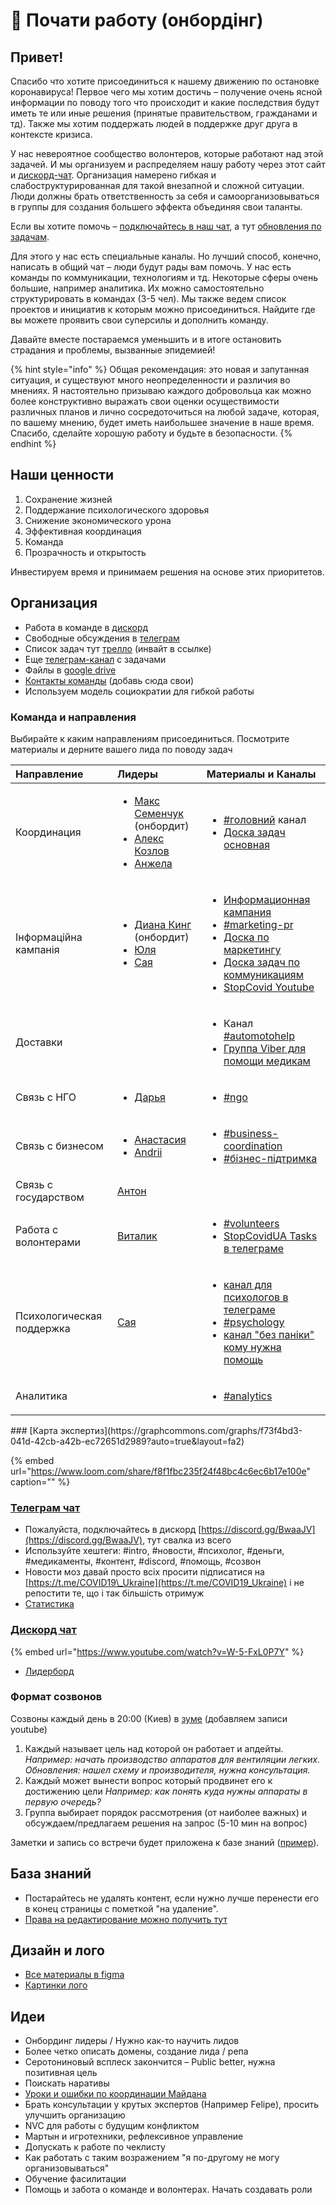 # 🚀 Почати работу \(онбордінг\)

## Привет!

Спасибо что хотите присоединиться к нашему движению по остановке коронавируса! Первое чего мы хотим достичь – получение очень ясной информации по поводу того что происходит и какие последствия будут иметь те или иные решения \(принятые правительством, гражданами и тд\). Также мы хотим поддержать людей в поддержке друг друга в контексте кризиса.

У нас невероятное сообщество волонтеров, которые работают над этой задачей. И мы организуем и распределяем нашу работу через этот сайт и [дискорд-чат](https://discord.gg/AebMHV). Организация намерено гибкая и слабоструктурированная для такой внезапной и сложной ситуации. Люди должны брать ответственность за себя и самоорганизовываться в группы для создания большего эффекта объединяя свои таланты.  
  
Если вы хотите помочь – [подключайтесь в наш чат](https://discord.gg/5t6zMtv), а тут [обновления по задачам](https://t.me/scutasks). 

Для этого у нас есть специальные каналы. Но лучший способ, конечно, написать в общий чат – люди будут рады вам помочь. У нас есть команды по коммуникации, технологиям и тд. Некоторые сферы очень большие, например аналитика. Их можно самостоятельно структурировать в командах \(3-5 чел\). Мы также ведем список проектов и инициатив к которым можно присоединиться. Найдите где вы можете проявить свои суперсилы и дополнить команду.

Давайте вместе постараемся уменьшить и в итоге остановить страдания и проблемы, вызванные эпидемией!

{% hint style="info" %}
Общая рекомендация: это новая и запутанная ситуация, и существуют много неопределенности и различия во мнениях. Я настоятельно призываю каждого добровольца как можно более конструктивно выражать свои оценки осуществимости различных планов и лично сосредоточиться на любой задаче, которая, по вашему мнению, будет иметь наибольшее значение в наше время. Спасибо, сделайте хорошую работу и будьте в безопасности.
{% endhint %}

## Наши ценности

1. Сохранение жизней
2. Поддержание психологического здоровья
3. Снижение экономического урона
4. Эффективная координация
5. Команда
6. Прозрачность и открытость

Инвестируем время и принимаем решения на основе этих приоритетов.

## Организация

* Работа в команде в [дискорд](https://discord.gg/Ua4nnXZ)
* Свободные обсуждения в [телеграм](https://t.me/stopcovidua)
* Список задач тут [трелло](https://trello.com/invite/b/IkonsFAY/12e5d029973f9869061f7a5c1a0364f4/main-board) \(инвайт в ссылке\)
* Еще [телеграм-канал](https://t.me/scutasks) с задачами
* Файлы в [google drive](https://drive.google.com/drive/folders/1i4TaeHh8V0-WX8paR-xPhDIhl8tvFZTs?usp=sharing)
* [Контакты команды](https://docs.google.com/spreadsheets/d/1aFogfzJFu_4oDbCVGvR0dE2BfQc6m9A1L3_KHz9t8SY/edit#gid=0) \(добавь сюда свои\)
* Используем модель социократии для гибкой работы

### Команда и направления

Выбирайте к каким направлениям присоединиться. Посмотрите материалы и дерните вашего лида по поводу задач

<table>
  <thead>
    <tr>
      <th style="text-align:left">&#x41D;&#x430;&#x43F;&#x440;&#x430;&#x432;&#x43B;&#x435;&#x43D;&#x438;&#x435;</th>
      <th
      style="text-align:left">&#x41B;&#x438;&#x434;&#x435;&#x440;&#x44B;</th>
        <th style="text-align:left">&#x41C;&#x430;&#x442;&#x435;&#x440;&#x438;&#x430;&#x43B;&#x44B; &#x438;
          &#x41A;&#x430;&#x43D;&#x430;&#x43B;&#x44B;</th>
    </tr>
  </thead>
  <tbody>
    <tr>
      <td style="text-align:left">&#x41A;&#x43E;&#x43E;&#x440;&#x434;&#x438;&#x43D;&#x430;&#x446;&#x438;&#x44F;</td>
      <td
      style="text-align:left">
        <ul>
          <li><a href="https://t.me/maxsemenchuk">&#x41C;&#x430;&#x43A;&#x441; &#x421;&#x435;&#x43C;&#x435;&#x43D;&#x447;&#x443;&#x43A;</a> (&#x43E;&#x43D;&#x431;&#x43E;&#x440;&#x434;&#x438;&#x442;)</li>
          <li><a href="https://t.me/kozlovone">&#x410;&#x43B;&#x435;&#x43A;&#x441; &#x41A;&#x43E;&#x437;&#x43B;&#x43E;&#x432;</a>
          </li>
          <li><a href="https://t.me/angie_bay">&#x410;&#x43D;&#x436;&#x435;&#x43B;&#x430;</a>
          </li>
        </ul>
        </td>
        <td style="text-align:left">
          <ul>
            <li><a href="https://discord.gg/MxT4axM">#&#x433;&#x43E;&#x43B;&#x43E;&#x432;&#x43D;&#x438;&#x439;</a> &#x43A;&#x430;&#x43D;&#x430;&#x43B;</li>
            <li><a href="https://trello.com/b/IkonsFAY/main-board">&#x414;&#x43E;&#x441;&#x43A;&#x430; &#x437;&#x430;&#x434;&#x430;&#x447; &#x43E;&#x441;&#x43D;&#x43E;&#x432;&#x43D;&#x430;&#x44F;</a>
            </li>
          </ul>
        </td>
    </tr>
    <tr>
      <td style="text-align:left">&#x406;&#x43D;&#x444;&#x43E;&#x440;&#x43C;&#x430;&#x446;&#x456;&#x439;&#x43D;&#x430;
        &#x43A;&#x430;&#x43C;&#x43F;&#x430;&#x43D;&#x456;&#x44F;</td>
      <td style="text-align:left">
        <ul>
          <li><a href="https://t.me/dianatheking">&#x414;&#x438;&#x430;&#x43D;&#x430; &#x41A;&#x438;&#x43D;&#x433;</a> (&#x43E;&#x43D;&#x431;&#x43E;&#x440;&#x434;&#x438;&#x442;)</li>
          <li><a href="https://t.me/juliabenyukh">&#x42E;&#x43B;&#x44F;</a>
          </li>
          <li><a href="https://t.me/SayaSemenchuk">&#x421;&#x430;&#x44F;</a>
          </li>
        </ul>
      </td>
      <td style="text-align:left">
        <ul>
          <li><a href="../proekti/informacionnaya-kampaniya/">&#x418;&#x43D;&#x444;&#x43E;&#x440;&#x43C;&#x430;&#x446;&#x438;&#x43E;&#x43D;&#x43D;&#x430;&#x44F; &#x43A;&#x430;&#x43C;&#x43F;&#x430;&#x43D;&#x438;&#x44F;</a>
          </li>
          <li><a href="https://discord.gg/5t6zMtv">#marketing-pr</a>
          </li>
          <li><a href="https://trello.com/b/6DCyBJA1/marketing-pr">&#x414;&#x43E;&#x441;&#x43A;&#x430; &#x43F;&#x43E; &#x43C;&#x430;&#x440;&#x43A;&#x435;&#x442;&#x438;&#x43D;&#x433;&#x443;</a>
          </li>
          <li><a href="https://trello.com/b/xjcCv4vB/%D0%BA%D0%BE%D0%BC%D0%BC%D1%83%D0%BD%D0%B8%D0%BA%D0%B0%D1%86%D0%B8%D0%B8">&#x414;&#x43E;&#x441;&#x43A;&#x430; &#x437;&#x430;&#x434;&#x430;&#x447; &#x43F;&#x43E; &#x43A;&#x43E;&#x43C;&#x43C;&#x443;&#x43D;&#x438;&#x43A;&#x430;&#x446;&#x438;&#x44F;&#x43C;</a>
          </li>
          <li><a href="https://t.me/StopCovidYouTube">StopCovid Youtube</a>
          </li>
        </ul>
      </td>
    </tr>
    <tr>
      <td style="text-align:left">&#x414;&#x43E;&#x441;&#x442;&#x430;&#x432;&#x43A;&#x438;</td>
      <td style="text-align:left"></td>
      <td style="text-align:left">
        <ul>
          <li>&#x41A;&#x430;&#x43D;&#x430;&#x43B; <a href="https://discord.gg/Ua4nnXZ">#automotohelp</a>
          </li>
          <li><a href="https://invite.viber.com/?g2=AQBHheXMx8WdIUs7enKGTuTImM%2BfvzM1OqLOmk6z3P%2FZIJgZ0nCx55Ef70tDNmR1">&#x413;&#x440;&#x443;&#x43F;&#x43F;&#x430; Viber &#x434;&#x43B;&#x44F; &#x43F;&#x43E;&#x43C;&#x43E;&#x449;&#x438; &#x43C;&#x435;&#x434;&#x438;&#x43A;&#x430;&#x43C;</a>
          </li>
        </ul>
      </td>
    </tr>
    <tr>
      <td style="text-align:left">&#x421;&#x432;&#x44F;&#x437;&#x44C; &#x441; &#x41D;&#x413;&#x41E;</td>
      <td
      style="text-align:left">
        <ul>
          <li><a href="https://t.me/Greenochre">&#x414;&#x430;&#x440;&#x44C;&#x44F;</a>
          </li>
        </ul>
        </td>
        <td style="text-align:left">
          <ul>
            <li><a href="https://discord.gg/CnrNBFy">#ngo</a>
            </li>
          </ul>
        </td>
    </tr>
    <tr>
      <td style="text-align:left">&#x421;&#x432;&#x44F;&#x437;&#x44C; &#x441; &#x431;&#x438;&#x437;&#x43D;&#x435;&#x441;&#x43E;&#x43C;</td>
      <td
      style="text-align:left">
        <ul>
          <li><a href="https://t.me/slavianskaia">&#x410;&#x43D;&#x430;&#x441;&#x442;&#x430;&#x441;&#x438;&#x44F;</a>
          </li>
          <li><a href="https://discord.gg/BMq6F3">Andrii</a>
          </li>
        </ul>
        </td>
        <td style="text-align:left">
          <ul>
            <li><a href="https://discord.gg/dAxktjE">#business-coordination</a>
            </li>
            <li><a href="https://discord.gg/dPWBQeN">#&#x431;&#x456;&#x437;&#x43D;&#x435;&#x441;-&#x43F;&#x456;&#x434;&#x442;&#x440;&#x438;&#x43C;&#x43A;&#x430;</a>
            </li>
          </ul>
        </td>
    </tr>
    <tr>
      <td style="text-align:left">&#x421;&#x432;&#x44F;&#x437;&#x44C; &#x441; &#x433;&#x43E;&#x441;&#x443;&#x434;&#x430;&#x440;&#x441;&#x442;&#x432;&#x43E;&#x43C;</td>
      <td
      style="text-align:left"><a href="https://t.me/antonperov">&#x410;&#x43D;&#x442;&#x43E;&#x43D;</a>
        </td>
        <td style="text-align:left"></td>
    </tr>
    <tr>
      <td style="text-align:left">&#x420;&#x430;&#x431;&#x43E;&#x442;&#x430; &#x441; &#x432;&#x43E;&#x43B;&#x43E;&#x43D;&#x442;&#x435;&#x440;&#x430;&#x43C;&#x438;</td>
      <td
      style="text-align:left"><a href="https://t.me/VGataulin">&#x412;&#x438;&#x442;&#x430;&#x43B;&#x438;&#x43A;</a>
        </td>
        <td style="text-align:left">
          <ul>
            <li><a href="https://discord.gg/DX883hY">#volunteers</a>
            </li>
            <li><a href="https://t.me/scutasks">StopCovidUA Tasks &#x432; &#x442;&#x435;&#x43B;&#x435;&#x433;&#x440;&#x430;&#x43C;&#x435;</a>
            </li>
          </ul>
        </td>
    </tr>
    <tr>
      <td style="text-align:left">&#x41F;&#x441;&#x438;&#x445;&#x43E;&#x43B;&#x43E;&#x433;&#x438;&#x447;&#x435;&#x441;&#x43A;&#x430;&#x44F;
        &#x43F;&#x43E;&#x434;&#x434;&#x435;&#x440;&#x436;&#x43A;&#x430;</td>
      <td
      style="text-align:left"><a href="https://t.me/SayaSemenchuk">&#x421;&#x430;&#x44F;</a>
        </td>
        <td style="text-align:left">
          <ul>
            <li><a href="https://t.me/keepcalmanddontpanic">&#x43A;&#x430;&#x43D;&#x430;&#x43B; &#x434;&#x43B;&#x44F; &#x43F;&#x441;&#x438;&#x445;&#x43E;&#x43B;&#x43E;&#x433;&#x43E;&#x432; &#x432; &#x442;&#x435;&#x43B;&#x435;&#x433;&#x440;&#x430;&#x43C;&#x435;</a>
            </li>
            <li><a href="https://discord.gg/gm2eXRw">#psychology</a>
            </li>
            <li><a href="https://t.me/bezpaniky">&#x43A;&#x430;&#x43D;&#x430;&#x43B; &quot;&#x431;&#x435;&#x437; &#x43F;&#x430;&#x43D;&#x456;&#x43A;&#x438;&quot; &#x43A;&#x43E;&#x43C;&#x443; &#x43D;&#x443;&#x436;&#x43D;&#x430; &#x43F;&#x43E;&#x43C;&#x43E;&#x449;&#x44C;</a>
            </li>
          </ul>
        </td>
    </tr>
    <tr>
      <td style="text-align:left">&#x410;&#x43D;&#x430;&#x43B;&#x438;&#x442;&#x438;&#x43A;&#x430;</td>
      <td
      style="text-align:left"></td>
        <td style="text-align:left">
          <ul>
            <li><a href="https://discord.gg/adksBXd">#analytics</a>
            </li>
          </ul>
        </td>
    </tr>
  </tbody>
</table>### [Карта экспертиз](https://graphcommons.com/graphs/f73f4bd3-041d-42cb-a42b-ec72651d2989?auto=true&layout=fa2)

{% embed url="https://www.loom.com/share/f8f1fbc235f24f48bc4c6ec6b17e100e" caption="" %}

### [Телеграм чат](https://t.me/stopcovidua)

* Пожалуйста, подключайтесь в дискорд [https://discord.gg/BwaaJV](https://discord.gg/BwaaJV), тут свалка из всего
* Используйте хештеги: \#intro, \#новости, \#психолог, \#деньги, \#медикаменты, \#контент, \#discord, \#помощь, \#созвон
* Новости моз давай просто всіх просити підписатися на [https://t.me/COVID19\_Ukraine](https://t.me/COVID19_Ukraine) і не репостити те, що і так більшість отримуж
* [Статистика](https://combot.org/c/-1001383920031)

### [Дискорд чат](https://discord.gg/AebMHV)

{% embed url="https://www.youtube.com/watch?v=W-5-FxL0P7Y" %}

* [Лидерборд](https://mee6.xyz/leaderboard/688064950635462771)

### Формат созвонов

Созвоны каждый день в 20:00 \(Киев\) в [зуме](https://zoom.us/j/919563955?pwd=VlIrTjZXUHpuQTQrVHlpa09WUnpJUT09) \(добавляем записи youtube\)

1. Каждый называет цель над которой он работает и апдейты. _Например: начать производство аппаратов для вентиляции легких. Обновления: нашел схему и производителя, нужна консультация._ 
2. Каждый может вынести вопрос который продвинет его к достижению цели _Например: как понять куда нужны аппараты в первую очередь?_ 
3. Группа выбирает порядок рассмотрения \(от наиболее важных\) и обсуждаем/предлагаем решения на запрос \(5-10 мин на вопрос\)

Заметки и запись со встречи будет приложена к базе знаний \([пример](tactical-16.03.md)\).

## База знаний

* Постарайтесь не удалять контент, если нужно лучше перенести его в конец страницы с пометкой "на удаление".
* [Права на редактирование можно получить тут](https://app.gitbook.com/invite/dgov?invite=-M2JRBARwkcPd9AED8KT)

## Дизайн и лого

* [Все материалы в figma](https://www.figma.com/file/dL4QqItFu65HFNRwvs80sP/Stop-Covid?node-id=0%3A1)
* [Картинки лого](https://drive.google.com/drive/folders/1yTjYafpFWmkKw7lYOdkMLlyPgBxgsTm5)

## Идеи

* Онбординг лидеры / Нужно как-то научить лидов
* Более четко описать домены, создание лида / репа
* Серотониновый всплеск закончится – Public better, нужна позитивная цель
* Поискать наративы
* [Уроки и ошибки по координации Майдана](https://rizzoma.com/topic/58b6486fca851222c97f5f30868d7408/0_b_6b0p_4s1t4/)
* Брать консультации у крутых экспертов \(Например Felipe\), просить улучшить организацию
* NVC для работы с будущим конфликтом
* Мартын и игротехники, рефлексивное управление
* Допускать к работе по чеклисту
* Как работать с таким возражением "я по-другому не могу организовываться"
* Обучение фасилитации
* Помощь и забота о команде и волонтерах. Начать создавать роли

